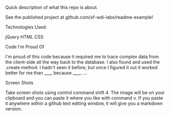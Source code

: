 Quick description of what this repo is about.

See the published project at github.com/sf-wdi-labs/readme-example!

Technologies Used:

  jQuery
  HTML
  CSS

Code I'm Proud Of

I'm proud of this code because it required me to trace complex data from the client-side all the way back to the database. I also found and used the .create method. I hadn't seen it before, but once I figured it out it worked better for me than ____ because ____ ....

Screen Shots

Take screen shots using control command shift 4. The image will be on your clipboard and you can paste it where you like with command v. If you paste it anywhere within a github text editing window, it will give you a markdown version.
